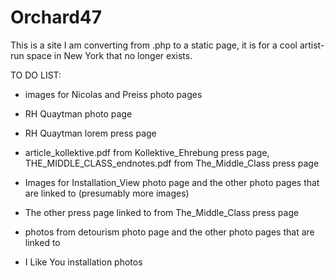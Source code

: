 # Orchard47

This is a site I am converting from .php to a static page, it is for a cool artist-run space in New York that no longer exists.


TO DO LIST:

- images for Nicolas and Preiss photo pages

- RH Quaytman photo page

- RH Quaytman lorem press page

- article_kollektive.pdf from Kollektive_Ehrebung press page, THE_MIDDLE_CLASS_endnotes.pdf from The_Middle_Class press page

- Images for Installation_View photo page and the other photo pages that are linked to (presumably more images)

- The other press page linked to from The_Middle_Class press page

- photos from detourism photo page and the other photo pages that are linked to

- I Like You installation photos
